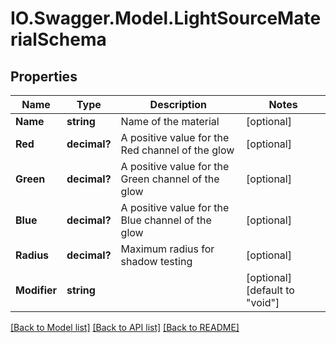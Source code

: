 # IO.Swagger.Model.LightSourceMaterialSchema
## Properties

Name | Type | Description | Notes
------------ | ------------- | ------------- | -------------
**Name** | **string** | Name of the material | [optional] 
**Red** | **decimal?** | A positive value for the Red channel of the glow | [optional] 
**Green** | **decimal?** | A positive value for the Green channel of the glow | [optional] 
**Blue** | **decimal?** | A positive value for the Blue channel of the glow | [optional] 
**Radius** | **decimal?** | Maximum radius for shadow testing | [optional] 
**Modifier** | **string** |  | [optional] [default to "void"]

[[Back to Model list]](../README.md#documentation-for-models) [[Back to API list]](../README.md#documentation-for-api-endpoints) [[Back to README]](../README.md)

